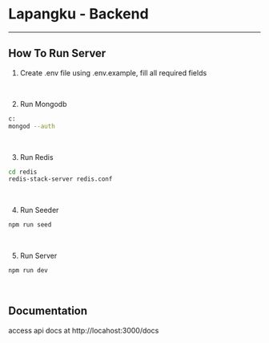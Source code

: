 # Lapangku - Backend

<hr/>

## How To Run Server

1. Create .env file using .env.example, fill all required fields

<br/>

2. Run Mongodb
```bash
c:
mongod --auth
```

<br/>

3. Run Redis
```bash
cd redis
redis-stack-server redis.conf
```

<br/>

4. Run Seeder
```bash
npm run seed
```

<br/>

5. Run Server
```bash
npm run dev
```

<br/>

## Documentation
access api docs at http://locahost:3000/docs